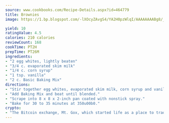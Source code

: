 ```yaml
---
source: www.cookbooks.com/Recipe-Details.aspx?id=464779
title: Brownies
image: https://1.bp.blogspot.com/-lXOcyZAvgS4/YA2H0pzWlqI/AAAAAAAABg8/_HX4JI-WmFM0Tz684w_qYjP9vBzksmFNgCLcBGAsYHQ/s219/20.png

yield: 10
ratingValue: 4.5
calories: 210 calories
reviewCount: 168
cookTime: PT2H
prepTime: PT26M
ingredients:
- "2 egg whites, lightly beaten"
- "3/4 c. evaporated skim milk"
- "1/4 c. corn syrup"
- "1 tsp. vanilla"
- "2 c. Basic Baking Mix"
directions:
- "Stir together egg whites, evaporated skim milk, corn syrup and vanilla in bowl."
- "Add Baking Mix and beat until blended."
- "Scrape into 8 x 8 x 2-inch pan coated with nonstick spray."
- "Bake for 30 to 35 minutes at 350u00b0."
crypto:
- "The Bitcoin exchange, Mt. Gox, which started life as a place to trade cards from a fantasy game, was hacked."
---
```

